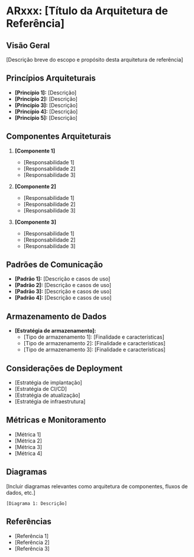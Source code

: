 # ARxxx: [Título da Arquitetura de Referência]

## Visão Geral
[Descrição breve do escopo e propósito desta arquitetura de referência]

## Princípios Arquiteturais
- **[Princípio 1]:** [Descrição]
- **[Princípio 2]:** [Descrição]
- **[Princípio 3]:** [Descrição]
- **[Princípio 4]:** [Descrição]
- **[Princípio 5]:** [Descrição]

## Componentes Arquiteturais
1. **[Componente 1]**
   - [Responsabilidade 1]
   - [Responsabilidade 2]
   - [Responsabilidade 3]

2. **[Componente 2]**
   - [Responsabilidade 1]
   - [Responsabilidade 2]
   - [Responsabilidade 3]

3. **[Componente 3]**
   - [Responsabilidade 1]
   - [Responsabilidade 2]
   - [Responsabilidade 3]

## Padrões de Comunicação
- **[Padrão 1]:** [Descrição e casos de uso]
- **[Padrão 2]:** [Descrição e casos de uso]
- **[Padrão 3]:** [Descrição e casos de uso]
- **[Padrão 4]:** [Descrição e casos de uso]

## Armazenamento de Dados
- **[Estratégia de armazenamento]:**
  - [Tipo de armazenamento 1]: [Finalidade e características]
  - [Tipo de armazenamento 2]: [Finalidade e características]
  - [Tipo de armazenamento 3]: [Finalidade e características]

## Considerações de Deployment
- [Estratégia de implantação]
- [Estratégia de CI/CD]
- [Estratégia de atualização]
- [Estratégia de infraestrutura]

## Métricas e Monitoramento
- [Métrica 1]
- [Métrica 2]
- [Métrica 3]
- [Métrica 4]

## Diagramas
[Incluir diagramas relevantes como arquitetura de componentes, fluxos de dados, etc.]
```
[Diagrama 1: Descrição]
```

## Referências
- [Referência 1]
- [Referência 2]
- [Referência 3]
